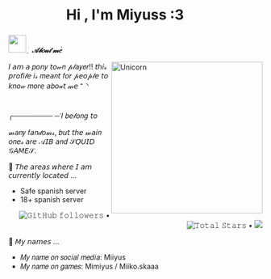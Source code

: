 <h1 align="center"><b>Hi , I'm Miyuss :3 </b><img **https://cdn.cdnstep.com/30hZZq5UKW6icz42GztD/0-1.thumb128.webp" width**" width="35"></h1>

###
<img src="https://i.pinimg.com/originals/93/ac/5f/93ac5fcb6116acf9e329a9e23cdd9be1.gif" width="35px">&nbsp;***ֺ  ָ  𝒜𝒷𝑜𝓊𝓉 𝓂𝑒    ֙***


<img align="right" width=300px alt="Unicorn" src="https://i.pinimg.com/originals/a8/6a/d8/a86ad8ef8c7b2c30d751e72118050919.gif" />

  𝐼 𝘢𝘮 𝘢 𝑝𝘰𝘯𝑦 𝘵𝘰𝓌𝑛 𝓅𝓁𝘢𝑦𝑒𝑟!! 𝘵ℎ𝘪𝓈 𝘱𝘳𝘰𝘧𝘪𝓁𝘦 𝑖𝓈 𝑚𝘦𝘢𝑛𝘵 𝑓𝘰𝑟 𝓅𝘦𝘰𝓅𝓁𝘦 𝘵𝘰 𝘬𝑛𝘰𝓌 𝑚𝘰𝑟𝘦 𝘢𝑏𝘰𝓊𝘵 𝓂𝘦  ⁺◝ㅤ
ㅤㅤㅤㅤㅤㅤ

╭────────
─་𝐼 𝑏𝘦𝓁𝘰𝑛𝘨 𝘵𝘰 𝓂𝘢𝑛𝑦 𝑓𝘢𝑛𝒹𝘰𝓂𝓈, 𝑏𝘶𝘵 𝘵𝘩𝘦 𝓂𝘢𝘪𝑛 𝘰𝑛𝘦𝓈 𝘢𝑟𝘦 𝒜𝘐𝘉 𝘢𝑛𝘥 𝒮𝘘𝘜𝘐𝘋 𝒢𝘈𝘔𝘌𝒮.



🥯 𝘛𝘩𝘦 𝘢𝘳𝘦𝘢𝘴 𝘸𝘩𝘦𝘳𝘦 𝘐 𝘢𝘮 𝘤𝘶𝘳𝘳𝘦𝘯𝘵𝘭𝘺 𝘭𝘰𝘤𝘢𝘵𝘦𝘥 ...
  - Safe spanish server
  - 18+ spanish server

<p align="right"> 
  <img alt="𝙶𝚒𝚝𝙷𝚞𝚋 𝚏𝚘𝚕𝚕𝚘𝚠𝚎𝚛𝚜" src="https://img.shields.io/github/followers/Miiyus?label=Followers&style=social"> •
  <img src="https://img.shields.io/github/stars/Miiyus?label=Stars" alt="𝚃𝚘𝚝𝚊𝚕 𝚂𝚝𝚊𝚛𝚜"> •
  <a href="https://github.com/sponsors/Miiyus"><img src="https://img.shields.io/static/v1?label=Sponsor&message=%E2%9D%A4&logo=GitHub&color=%13fe8e86"/></a>
 
🥯 𝘔𝘺 𝘯𝘢𝘮𝘦𝘴 ... 
- 𝑀𝑦 𝑛𝑎𝑚𝑒 𝑜𝑛 𝑠𝑜𝑐𝑖𝑎𝑙 𝑚𝑒𝑑𝑖𝑎: Miiyus
- 𝑀𝑦 𝑛𝑎𝑚𝑒 𝑜𝑛 𝑔𝑎𝑚𝑒𝑠: Mimiyus / Miiko.skaaa

 


###

